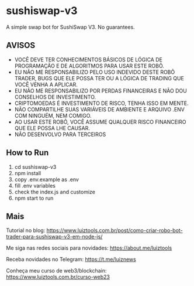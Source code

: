 # sushiswap-v3

A simple swap bot for SushiSwap V3. No guarantees.

## AVISOS
- VOCÊ DEVE TER CONHECIMENTOS BÁSICOS DE LÓGICA DE PROGRAMAÇÃO E DE ALGORITMOS PARA USAR ESTE ROBÔ.
- EU NÃO ME RESPONSABILIZO PELO USO INDEVIDO DESTE ROBÔ TRADER, BUGS QUE ELE POSSA TER OU A LÓGICA DE TRADING QUE VOCÊ VENHA A APLICAR.
- EU NÃO ME RESPONSABILIZO POR PERDAS FINANCEIRAS E NÃO DOU CONSELHOS DE INVESTIMENTO.
- CRIPTOMOEDAS É INVESTIMENTO DE RISCO, TENHA ISSO EM MENTE.
- NÃO COMPARTILHE SUAS VARIÁVEIS DE AMBIENTE E ARQUIVO .ENV COM NINGUÉM, NEM COMIGO.
- AO USAR ESTE ROBÔ, VOCÊ ASSUME QUALQUER RISCO FINANCEIRO QUE ELE POSSA LHE CAUSAR.
- NÃO DESENVOLVO PARA TERCEIROS

## How to Run

1. cd sushiswap-v3
2. npm install
3. copy .env.example as .env
4. fill .env variables
5. check the index.js and customize
6. npm start to run

## Mais

Tutorial no blog: https://www.luiztools.com.br/post/como-criar-robo-bot-trader-para-sushiswap-v3-em-node-js/

Me siga nas redes sociais para novidades: https://about.me/luiztools

Receba novidades no Telegram: https://t.me/luiznews

Conheça meu curso de web3/blockchain: https://www.luiztools.com.br/curso-web23
